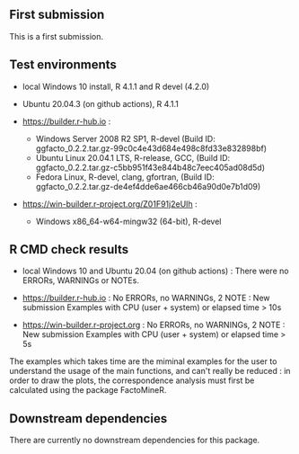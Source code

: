 ## First submission
This is a first submission.

## Test environments
* local Windows 10 install, R 4.1.1 and R devel (4.2.0)
* Ubuntu 20.04.3 (on github actions), R 4.1.1

* https://builder.r-hub.io :
   - Windows Server 2008 R2 SP1, R-devel 
   (Build ID: ggfacto_0.2.2.tar.gz-99c0c4e43d684e498c8fd33e832898bf)
   - Ubuntu Linux 20.04.1 LTS, R-release, GCC, 
   (Build ID: ggfacto_0.2.2.tar.gz-c5bb951f43e844b48c7eec405ad08d5d)
   - Fedora Linux, R-devel, clang, gfortran, 
   (Build ID: ggfacto_0.2.2.tar.gz-de4ef4dde6ae466cb46a90d0e7b1d09)

* https://win-builder.r-project.org/Z01F91j2eUIh : 
   - Windows x86_64-w64-mingw32 (64-bit), R-devel

## R CMD check results
* local Windows 10 and Ubuntu 20.04 (on github actions) :
    There were no ERRORs, WARNINGs or NOTEs. 

* https://builder.r-hub.io : 
    No ERRORs, no WARNINGs, 2 NOTE : 
        New submission
        Examples with CPU (user + system) or elapsed time > 10s

* https://win-builder.r-project.org : 
    No ERRORs, no WARNINGs, 2 NOTE : 
        New submission
        Examples with CPU (user + system) or elapsed time > 5s

The examples which takes time are the miminal examples for the user to understand the usage of the main functions, and can't really be reduced : in order to draw the plots, the correspondence analysis must first be calculated using the package FactoMineR.

## Downstream dependencies
There are currently no downstream dependencies for this package.
